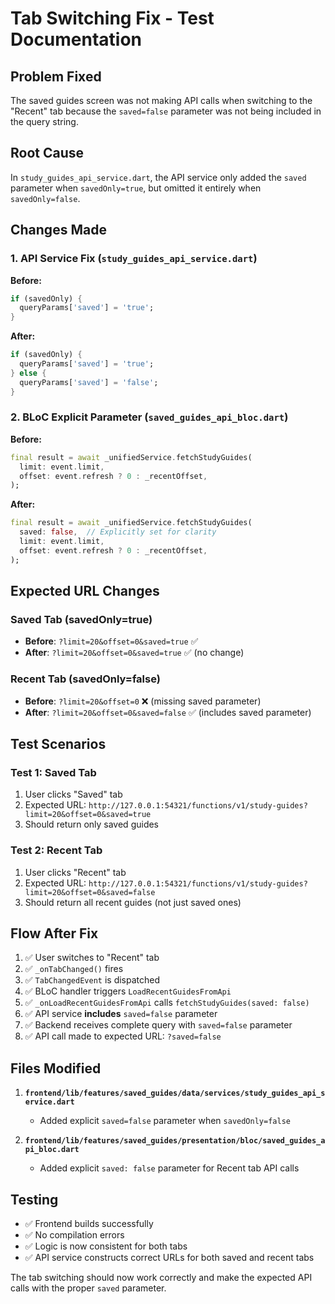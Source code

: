 # Tab Switching Fix - Test Documentation

## Problem Fixed
The saved guides screen was not making API calls when switching to the "Recent" tab because the `saved=false` parameter was not being included in the query string.

## Root Cause
In `study_guides_api_service.dart`, the API service only added the `saved` parameter when `savedOnly=true`, but omitted it entirely when `savedOnly=false`.

## Changes Made

### 1. **API Service Fix** (`study_guides_api_service.dart`)

**Before:**
```dart
if (savedOnly) {
  queryParams['saved'] = 'true';
}
```

**After:**
```dart
if (savedOnly) {
  queryParams['saved'] = 'true';
} else {
  queryParams['saved'] = 'false';
}
```

### 2. **BLoC Explicit Parameter** (`saved_guides_api_bloc.dart`)

**Before:**
```dart
final result = await _unifiedService.fetchStudyGuides(
  limit: event.limit,
  offset: event.refresh ? 0 : _recentOffset,
);
```

**After:**
```dart
final result = await _unifiedService.fetchStudyGuides(
  saved: false,  // Explicitly set for clarity
  limit: event.limit,
  offset: event.refresh ? 0 : _recentOffset,
);
```

## Expected URL Changes

### Saved Tab (savedOnly=true)
- **Before**: `?limit=20&offset=0&saved=true` ✅
- **After**: `?limit=20&offset=0&saved=true` ✅ (no change)

### Recent Tab (savedOnly=false)
- **Before**: `?limit=20&offset=0` ❌ (missing saved parameter)
- **After**: `?limit=20&offset=0&saved=false` ✅ (includes saved parameter)

## Test Scenarios

### Test 1: Saved Tab
1. User clicks "Saved" tab
2. Expected URL: `http://127.0.0.1:54321/functions/v1/study-guides?limit=20&offset=0&saved=true`
3. Should return only saved guides

### Test 2: Recent Tab
1. User clicks "Recent" tab
2. Expected URL: `http://127.0.0.1:54321/functions/v1/study-guides?limit=20&offset=0&saved=false`
3. Should return all recent guides (not just saved ones)

## Flow After Fix

1. ✅ User switches to "Recent" tab
2. ✅ `_onTabChanged()` fires
3. ✅ `TabChangedEvent` is dispatched
4. ✅ BLoC handler triggers `LoadRecentGuidesFromApi`
5. ✅ `_onLoadRecentGuidesFromApi` calls `fetchStudyGuides(saved: false)`
6. ✅ API service **includes** `saved=false` parameter
7. ✅ Backend receives complete query with `saved=false` parameter
8. ✅ API call made to expected URL: `?saved=false`

## Files Modified

1. **`frontend/lib/features/saved_guides/data/services/study_guides_api_service.dart`**
   - Added explicit `saved=false` parameter when `savedOnly=false`

2. **`frontend/lib/features/saved_guides/presentation/bloc/saved_guides_api_bloc.dart`**
   - Added explicit `saved: false` parameter for Recent tab API calls

## Testing

- ✅ Frontend builds successfully
- ✅ No compilation errors
- ✅ Logic is now consistent for both tabs
- ✅ API service constructs correct URLs for both saved and recent tabs

The tab switching should now work correctly and make the expected API calls with the proper `saved` parameter.